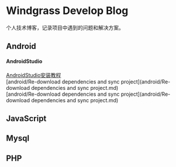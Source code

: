 # Windgrass Develop Blog

个人技术博客，记录项目中遇到的问题和解决方案。

## Android

#### AndroidStudio
[AndroidStudio安装教程](http://www.open-open.com/lib/view/open1468118887690.html)  
[android/Re-download dependencies and sync project](android/Re-download dependencies and sync project.md)  
[android/Re-download dependencies and sync project](android/Re-download dependencies and sync project.md)  

## JavaScript

## Mysql

## PHP

